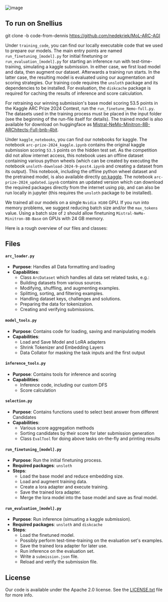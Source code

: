 ![image](https://raw.githubusercontent.com/da-fr/arc-prize-2024/master/.github/overview.png)

## To run on Snellius
git clone -b code-from-dennis https://github.com/nedekriek/MoL-ARC-AGI


Under `training_code`, you can find our locally executable code that we used to prepare our models. The main entry points are named `run_finetuning_[model].py` for initial finetuning or `run_evaluation_[model].py` for starting an inference run with test-time-training, simulating a kaggle submission. In either case, we first load model and data, then augment our dataset. Afterwards a training run starts. In the latter case, the resulting model is evaluated using our augmentation and scoring strategies. Our training code requires the `unsloth` package and its dependencies to be installed. For evaluation, the `diskcache` package is required for caching the results of inference and score calculation.

For retraining our winning submission's base model scoring 53.5 points in the Kaggle ARC Prize 2024 Contest, run the `run_finetune_Nemo-full.py`. The datasets used in the training process must be placed in the input folder (see the beginning of the run-file itself for details). The trained model is also available for download on huggingface as [Mistral-NeMo-Minitron-8B-ARChitects-Full-bnb-4bit](https://huggingface.co/da-fr/Mistral-NeMo-Minitron-8B-ARChitects-Full-bnb-4bit).

Under `kaggle_notebooks`, you can find our notebooks for kaggle. The notebook `arc-prize-2024_kaggle.ipynb` contains the original kaggle submission scoring `53.5` points on the hidden test set. As the competition did not allow internet access, this notebook uses an offline dataset containing various python wheels (which can be created by executing the notebook `unsloth-download-2024-9-post4.ipynb` and creating a dataset from its output). This notebook, including the offline python wheel dataset and the pretrained model, is also available directly [on kaggle](https://www.kaggle.com/code/dfranzen/arc-prize-2024-solution-by-the-architects). The notebook `arc-prize-2024_updated.ipynb` contains an updated version which can download the required packages directly from the internet using pip, and can also be run locally in jupyter (this requires the `unsloth` package to be installed).

We trained all our models on a single `Nvidia H100` GPU. If you run into memory problems, we suggest reducing batch size and/or the `max_tokens` value. Using a batch size of `2` should allow finetuning `Mistral-NeMo-Minitron-8B-Base` on GPUs with 24 GB memory.

Here is a rough overview of our files and classes:

## Files

#### `arc_loader.py`
- **Purpose**: Handles all Data formatting and loading
- **Capabilities**:
   - Class `ArcDataset` which handles all data set related tasks, e.g.:
   - Building datasets from various sources.
   - Modifying, shuffling, and augmenting examples.
   - Splitting, sorting, and filtering examples.
   - Handling dataset keys, challenges and solutions.
   - Preparing the data for tokenization.
   - Creating and verifying submissions.

#### `model_tools.py`
- **Purpose**: Contains code for loading, saving and manipulating models
- **Capabilities**: 
   - Load and Save Model and LoRA adapters
   - Shrink Tokenizer and Embedding Layers
   - Data Collator for masking the task inputs and the first output

#### `inference_tools.py`
- **Purpose**: Contains tools for inference and scoring
- **Capabilities**: 
   - Inference code, including our custom DFS
   - Score calculation

#### `selection.py`
- **Purpose**: Contains functions used to select best answer from different Candidates
- **Capabilities**:
   - Various score aggregation methods
   - Sorting candidates by their score for later submission generation
   - Class `EvalTool` for doing above tasks on-the-fly and printing results

#### `run_finetuning_[model].py`
- **Purpose**: Run the initial finetuning process.
- **Required packages**: `unsloth`
- **Steps**:
   - Load the base model and reduce embedding size.
   - Load and augment training data.
   - Create a lora adapter and execute training.
   - Save the trained lora adapter.
   - Merge the lora model into the base model and save as final model.

#### `run_evaluation_[model].py`
- **Purpose**: Run inference (simuating a kaggle submission).
- **Required packages**: `unsloth` and `diskcache`
- **Steps**:
   - Load the finetuned model.
   - Possibly perform test-time-training on the evaluation set's examples.
   - Save the trained lora adapter for later use.
   - Run inference on the evaluation set.
   - Write a `submission.json` file.
   - Reload and verify the submission file.

## License

Our code is available under the Apache 2.0 license. See the [LICENSE.txt](LICENSE.txt) file for more info.

